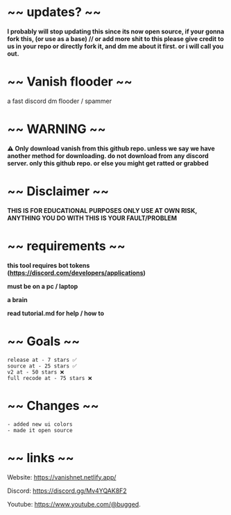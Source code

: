 # ~~ updates? ~~
**I probably will stop updating this since its now open source, if your gonna fork this, (or use as a base) // or add more shit to this please give credit to us in your repo or directly fork it, and dm me about it first. or i will call you out.**

# ~~ Vanish flooder ~~
a fast discord dm flooder / spammer

# ~~ WARNING ~~
**⚠️ Only download vanish from this github repo. unless we say we have another method for downloading. do not download from any discord server. only this github repo. or else you might get ratted or grabbed**

# ~~ Disclaimer ~~
**THIS IS FOR EDUCATIONAL PURPOSES ONLY USE AT OWN RISK, ANYTHING YOU DO WITH THIS IS YOUR FAULT/PROBLEM**

# ~~ requirements ~~
**this tool requires bot tokens (<https://discord.com/developers/applications>)**

**must be on a pc / laptop**

**a brain**

**read tutorial.md for help / how to**

# ~~ Goals ~~
```
release at - 7 stars ✅
source at - 25 stars ✅
v2 at - 50 stars ❌
full recode at - 75 stars ❌
```

# ~~ Changes ~~
```
- added new ui colors
- made it open source
```

# ~~ links ~~
Website: https://vanishnet.netlify.app/

Discord: https://discord.gg/Mv4YQAK8F2

Youtube: https://www.youtube.com/@bugged.
